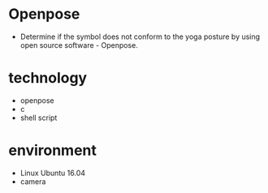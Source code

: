 
# Openpose

 - Determine if the symbol does not conform to the yoga posture by using open source software - Openpose.


# technology

 - openpose
 - c
 - shell script
 
 
# environment

 - Linux Ubuntu 16.04
 - camera
 
 











